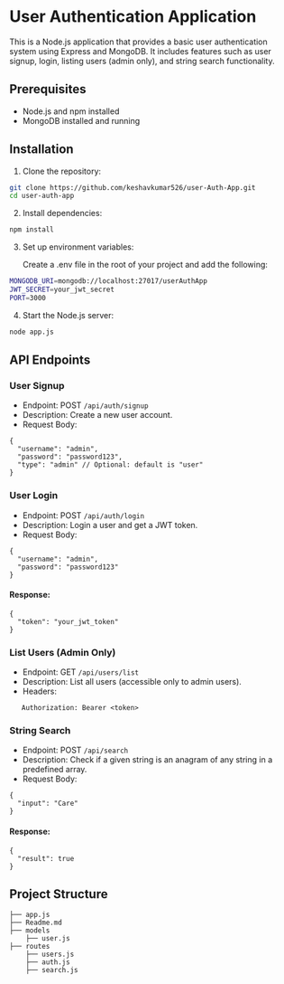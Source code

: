 # User Authentication Application

This is a Node.js application that provides a basic user authentication system using Express and MongoDB. It includes features such as user signup, login, listing users (admin only), and string search functionality.

## Prerequisites

- Node.js and npm installed
- MongoDB installed and running

## Installation

1. Clone the repository:

```bash
git clone https://github.com/keshavkumar526/user-Auth-App.git
cd user-auth-app

```

2. Install dependencies:

```bash
npm install
```
3. Set up environment variables:
   

    Create a .env file in the root of your project and add the following:

```bash
MONGODB_URI=mongodb://localhost:27017/userAuthApp
JWT_SECRET=your_jwt_secret
PORT=3000
```

4. Start the Node.js server:

```bash
node app.js
```

## API Endpoints

### User Signup

- Endpoint: POST `/api/auth/signup`
- Description: Create a new user account.
- Request Body:
```
{
  "username": "admin",
  "password": "password123",
  "type": "admin" // Optional: default is "user"
}

```

### User Login

- Endpoint: POST `/api/auth/login`
- Description: Login a user and get a JWT token.
- Request Body:
```
{
  "username": "admin",
  "password": "password123"
}
```
#### Response:

```
{
  "token": "your_jwt_token"
}
```

### List Users (Admin Only)

- Endpoint: GET `/api/users/list`
- Description: List all users (accessible only to admin users).
- Headers:
```
   Authorization: Bearer <token>
```

### String Search

- Endpoint: POST `/api/search`
- Description: Check if a given string is an anagram of any string in a predefined array.
- Request Body:
```
{
  "input": "Care"
}

```
#### Response:

```
{
  "result": true
}

```

## Project Structure
 
    ├── app.js                  
    ├── Readme.md                   
    ├── models
        ├── user.js                 
    ├── routes
        ├── users.js
        ├── auth.js
        ├── search.js                 









